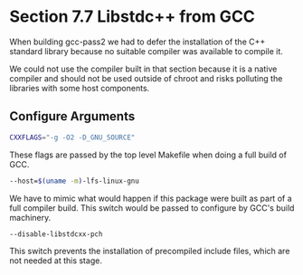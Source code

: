 # Section 7.7 Libstdc++ from GCC

When building gcc-pass2 we had to defer the installation of the C++ standard
library because no suitable compiler was available to compile it.

We could not use the compiler built in that section because it is a native
compiler and should not be used outside of chroot and risks polluting the
libraries with some host components.

## Configure Arguments
```bash
CXXFLAGS="-g -O2 -D_GNU_SOURCE"
```
These flags are passed by the top level Makefile when doing a full build of GCC.
```bash
--host=$(uname -m)-lfs-linux-gnu
```
We have to mimic what would happen if this package were built as part of a full
compiler build. This switch would be passed to configure by GCC's build
machinery.
```bash
--disable-libstdcxx-pch
```
This switch prevents the installation of precompiled include files, which are
not needed at this stage.
